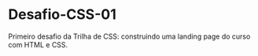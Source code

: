 # Desafio-CSS-01
Primeiro desafio da Trilha de CSS: construindo uma landing page do curso com HTML e CSS.
